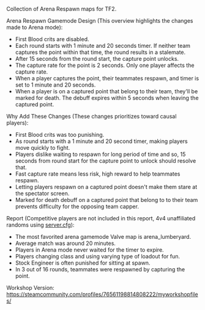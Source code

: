 Collection of Arena Respawn maps for TF2.

Arena Respawn Gamemode Design (This overview highlights the changes made to Arena mode):

- First Blood crits are disabled.
- Each round starts with 1 minute and 20 seconds timer. If neither team captures the point within that time, the round results in a stalemate.
- After 15 seconds from the round start, the capture point unlocks.
- The capture rate for the point is 2 seconds. Only one player affects the capture rate.
- When a player captures the point, their teammates respawn, and timer is set to 1 minute and 20 seconds.
- When a player is on a captured point that belong to their team, they'll be marked for death. The debuff expires within 5 seconds when leaving the captured point.
  
Why Add These Changes (These changes prioritizes toward causal players):
- First Blood crits was too punishing.
- As round starts with a 1 minute and 20 second timer, making players move quickly to fight.
- Players dislike waiting to respawn for long period of time and so, 15 seconds from round start for the capture point to unlock should resolve that.
- Fast capture rate means less risk, high reward to help teammates respawn.
- Letting players respawn on a captured point doesn't make them stare at the spectator screen.
- Marked for death debuff on a captured point that belong to to their team prevents difficulty for the opposing team capper.

Report (Competitive players are not included in this report, 4v4 unaffiliated randoms using [server.cfg](https://github.com/arena-respawn/arenares-cfg/blob/main/cfg/server.cfg)):
- The most favorited arena gamemode Valve map is arena_lumberyard.
- Average match was around 20 minutes.
- Players in Arena mode never waited for the timer to expire.
- Players changing class and using varying type of loadout for fun.
- Stock Engineer is often punished for sitting at spawn.
- In 3 out of 16 rounds, teammates were respawned by capturing the point.
  
Workshop Version: https://steamcommunity.com/profiles/76561198814808222/myworkshopfiles/

